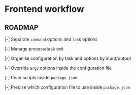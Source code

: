 # Frontend workflow

## ROADMAP

[-] Separate `command` options and `task` options

[-] Manage process/task exit

[-] Organise configuration by task and options by input/output

[-] Override `argv` options inside the configuration file

[-] Read scripts inside `package.json`

[-] Precise which configuration file to use inside `package.json`